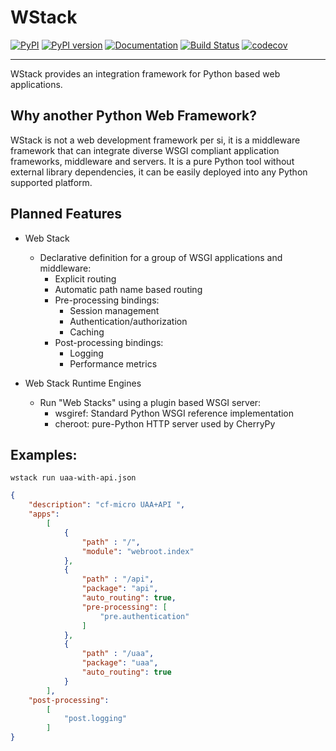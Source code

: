 WStack
======

[![PyPI](https://img.shields.io/pypi/v/wstack.svg)](https://pypi.python.org/pypi/wstack)
[![PyPI version](https://img.shields.io/pypi/pyversions/wstack.svg)](https://pypi.python.org/pypi/wstack)
[![Documentation](https://img.shields.io/badge/docs-latest-brightgreen.svg)](https://miyakogi.github.io/wstack)
[![Build Status](https://travis-ci.org/miyakogi/wstack.svg?branch=master)](https://travis-ci.org/miyakogi/m2r)
[![codecov](https://codecov.io/gh/miyakogi/wstack/branch/master/graph/badge.svg)](https://codecov.io/gh/miyakogi/m2r)

--------------------------------------------------------------------------------

WStack provides an integration framework for Python based web applications.

## Why another Python Web Framework?

WStack is not a web development framework per si, it is a middleware framework that can integrate diverse WSGI compliant application frameworks, middleware and servers. It is a pure Python tool without external library dependencies, it can be easily deployed into any Python supported platform.

## Planned Features

- Web Stack
    - Declarative definition for a group of WSGI applications and middleware:
        - Explicit routing
        - Automatic path name based routing
        - Pre-processing bindings:
            - Session management
            - Authentication/authorization
            - Caching
        - Post-processing bindings:
            - Logging
            - Performance metrics

- Web Stack Runtime Engines
    - Run "Web Stacks" using a plugin based WSGI server:
        - wsgiref: Standard Python WSGI reference implementation
        - cheroot: pure-Python HTTP server used by CherryPy

## Examples:
`wstack run uaa-with-api.json`
```json
{
    "description": "cf-micro UAA+API ",
    "apps":
        [
            {
                "path" : "/",
                "module": "webroot.index"
            },
            {
                "path" : "/api",
                "package": "api",
                "auto_routing": true,
                "pre-processing": [
                    "pre.authentication"
                ]
            },
            {
                "path" : "/uaa",
                "package": "uaa",
                "auto_routing": true
            }
        ],
    "post-processing":
        [
            "post.logging"
        ]
}
```
